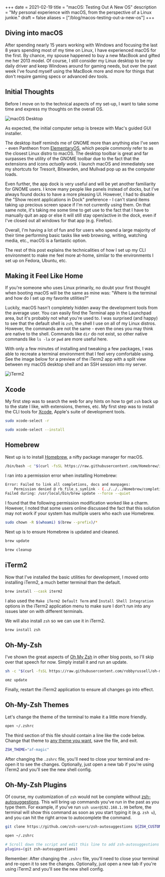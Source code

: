 +++
date = 2021-02-19
title = "macOS: Testing Out A New OS"
description = "My personal experience with macOS, from the perspective of a Linux junkie."
draft = false
aliases = ["/blog/macos-testing-out-a-new-os"]
+++

## Diving into macOS

After spending nearly 15 years working with Windows and focusing the last 8
years spending most of my time on Linux, I have experienced macOS for the first.
By chance, my spouse happened to buy a new MacBook and gifted me her 2013 model.
Of course, I still consider my Linux desktop to be my daily driver and keep
Windows around for gaming needs, but over the past week I've found myself using
the MacBook more and more for things that don't require gaming specs or advanced
dev tools.

## Initial Thoughts

Before I move on to the technical aspects of my set-up, I want to take some time
and express my thoughts on the overall OS.

![macOS Desktop](https://img.cleberg.net/blog/20210219-macos-testing-out-a-new-os/macos-desktop.png)

As expected, the initial computer setup is breeze with Mac's guided GUI
installer.

The desktop itself reminds me of GNOME more than anything else I've seen - even
Pantheon from [ElementaryOS](https://elementary.io/), which people commonly
refer to as the closest Linux distro to macOS. The desktop toolbar is great and
far surpasses the utility of the GNOME toolbar due to the fact that the
extensions and icons _actually work_. I launch macOS and immediately see my
shortcuts for Tresorit, Bitwarden, and Mullvad pop up as the computer loads.

Even further, the app dock is very useful and will be yet another familiarity
for GNOME users. I know many people like panels instead of docks, but I've
always found docks to have a more pleasing UI. However, I had to disable the
"Show recent applications in Dock" preference - I can't stand items taking up
precious screen space if I'm not currently using them. On that same note, it's
taking me some time to get use to the fact that I have to manually quit an app
or else it will still stay open/active in the dock, even if I've closed out all
windows for that app (e.g. Firefox).

Overall, I'm having a lot of fun and for users who spend a large majority of
their time performing basic tasks like web browsing, writing, watching media,
etc., macOS is a fantastic option.

The rest of this post explains the technicalities of how I set up my CLI
environment to make me feel more at-home, similar to the environments I set up
on Fedora, Ubuntu, etc.

## Making it Feel Like Home

If you're someone who uses Linux primarily, no doubt your first thought when
booting macOS will be the same as mine was: "Where is the terminal and how do I
set up my favorite utilities?"

Luckily, macOS hasn't completely hidden away the development tools from the
average user. You can easily find the Terminal app in the Launchpad area, but
it's probably not what you're used to. I was surprised (and happy) to see that
the default shell is `zsh`, the shell I use on all of my Linux distros. However,
the commands are not the same - even the ones you may think are native to the
shell. Commands like `dir` do not exist, so other native commands like `ls -la`
or `pwd` are more useful here.

With only a few minutes of installing and tweaking a few packages, I was able to
recreate a terminal environment that I feel very comfortable using. See the
image below for a preview of the iTerm2 app with a split view between my macOS
desktop shell and an SSH session into my server.

![iTerm2](https://img.cleberg.net/blog/20210219-macos-testing-out-a-new-os/iterm2.png)

## Xcode

My first step was to search the web for any hints on how to get `zsh` back up to
the state I like, with extensions, themes, etc. My first step was to install the
CLI tools for [Xcode](https://developer.apple.com/xcode/), Apple's suite of
development tools.

```sh
sudo xcode-select -r
```

```sh
sudo xcode-select --install
```

## Homebrew

Next up is to install [Homebrew](https://brew.sh), a nifty package manager for
macOS.

```sh
/bin/bash -c "$(curl -fsSL https://raw.githubusercontent.com/Homebrew/install/HEAD/install.sh)"
```

I ran into a permission error when installing Homebrew:

```sh
Error: Failed to link all completions, docs and manpages:
    Permission denied @ rb_file_s_symlink - (../../../Homebrew/completions/zsh/_brew, /usr/local/share/zsh/site-functions/_brew)
Failed during: /usr/local/bin/brew update --force --quiet
```

I found that the following permission modification worked like a charm. However,
I noted that some users online discussed the fact that this solution may not
work if your system has multiple users who each use Homebrew.

```sh
sudo chown -R $(whoami) $(brew --prefix)/*
```

Next up is to ensure Homebrew is updated and cleaned.

```sh
brew update
```

```sh
brew cleanup
```

## iTerm2

Now that I've installed the basic utilities for development, I moved onto
installing iTerm2, a much better terminal than the default.

```sh
brew install --cask iterm2
```

I also used the `Make iTerm2 Default Term` and `Install Shell Integration`
options in the iTerm2 application menu to make sure I don't run into any issues
later on with different terminals.

We will also install `zsh` so we can use it in iTerm2.

```sh
brew install zsh
```

## Oh-My-Zsh

I've shown the great aspects of [Oh My Zsh](https://ohmyz.sh) in other blog
posts, so I'll skip over that speech for now. Simply install it and run an
update.

```sh
sh -c "$(curl -fsSL https://raw.githubusercontent.com/robbyrussell/oh-my-zsh/master/tools/install.sh)"
```

```sh
omz update
```

Finally, restart the iTerm2 application to ensure all changes go into effect.

## Oh-My-Zsh Themes

Let's change the theme of the terminal to make it a little more friendly.

```sh
open ~/.zshrc
```

The third section of this file should contain a line like the code below. Change
that theme to
[any theme you want](https://github.com/ohmyzsh/ohmyzsh/wiki/Themes), save the
file, and exit.

```sh
ZSH_THEME="af-magic"
```

After changing the `.zshrc` file, you'll need to close your terminal and re-open
it to see the changes. Optionally, just open a new tab if you're using iTerm2
and you'll see the new shell config.

## Oh-My-Zsh Plugins

Of course, my customization of `zsh` would not be complete without
[zsh-autosuggestions](https://github.com/zsh-users/zsh-autosuggestions). This
will bring up commands you've run in the past as you type them. For example, if
you've run `ssh user@192.168.1.99` before, the terminal will show this command
as soon as you start typing it (e.g. `zsh u`), and you can hit the right arrow
to autocomplete the command.

```sh
git clone https://github.com/zsh-users/zsh-autosuggestions ${ZSH_CUSTOM:-~/.oh-my-zsh/custom}/plugins/zsh-autosuggestions
```

```sh
open ~/.zshrc
```

```sh
# Scroll down the script and edit this line to add zsh-autosuggestions
plugins=(git zsh-autosuggestions)
```

Remember: After changing the `.zshrc` file, you'll need to close your terminal
and re-open it to see the changes. Optionally, just open a new tab if you're
using iTerm2 and you'll see the new shell config.
